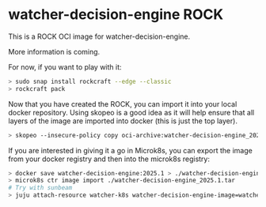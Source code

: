 # watcher-decision-engine ROCK

This is a ROCK OCI image for watcher-decision-engine.

More information is coming.

For now, if you want to play with it:

```bash
> sudo snap install rockcraft --edge --classic
> rockcraft pack
```

Now that you have created the ROCK, you can import it into
your local docker repository. Using skopeo is a good idea as
it will help ensure that all layers of the image are imported
into docker (this is just the top layer).

```bash
> skopeo --insecure-policy copy oci-archive:watcher-decision-engine_2025.1_amd64.rock docker-daemon:watcher-decision-engine:2025.1
```

If you are interested in giving it a go in Microk8s, you can
export the image from your docker registry and then into the
microk8s registry:

```bash
> docker save watcher-decision-engine:2025.1 > ./watcher-decision-engine_2025.1.tar
> microk8s ctr image import ./watcher-decision-engine_2025.1.tar
# Try with sunbeam
> juju attach-resource watcher-k8s watcher-decision-engine-image=watcher-decision-engine:2025.1
```
